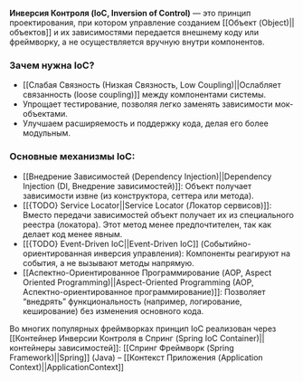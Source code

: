 **Инверсия Контроля (IoC, Inversion of Control)** — это принцип проектирования, при котором управление созданием [[Объект (Object)||объектов]] и их зависимостями передается внешнему коду или фреймворку, а не осуществляется вручную внутри компонентов.


### Зачем нужна IoC?

- [[Слабая Связность (Низкая Связность, Low Coupling)||Ослабляет связанность (loose coupling)]] между компонентами системы.
- Упрощает тестирование, позволяя легко заменять зависимости мок-объектами.
- Улучшаем расширяемость и поддержку кода, делая его более модульным.

### Основные механизмы IoC:

- [[Внедрение Зависимостей (Dependency Injection)||Dependency Injection (DI, Внедрение зависимостей)]]: Объект получает зависимости извне (из конструктора, сеттера или метода).
- [[{TODO} Service Locator||Service Locator (Локатор сервисов)]]: Вместо передачи зависимостей объект получает их из специального реестра (локатора). Этот метод менее предпочтителен, так как делает код менее явным.
- [[{TODO} Event-Driven IoC||Event-Driven IoC]] (Событийно-ориентированная инверсия управления): Компоненты реагируют на события, а не вызывают методы напрямую.
- [[Аспектно-Ориентированное Программирование (AOP, Aspect Oriented Programming)||Aspect-Oriented Programming (AOP, Аспектно-ориентированное программирование)]]: Позволяет “внедрять” функциональность (например, логирование, кеширование) без изменения основного кода.

  

Во многих популярных фреймворках принцип IoC реализован через [[Контейнер Инверсии Контроля в Спринг (Spring IoC Container)||контейнеры зависимостей]]: [[Спринг Фреймворк (Spring Framework)||Spring]] (Java) – [[Контекст Приложения (Application Context)||ApplicationContext]]
